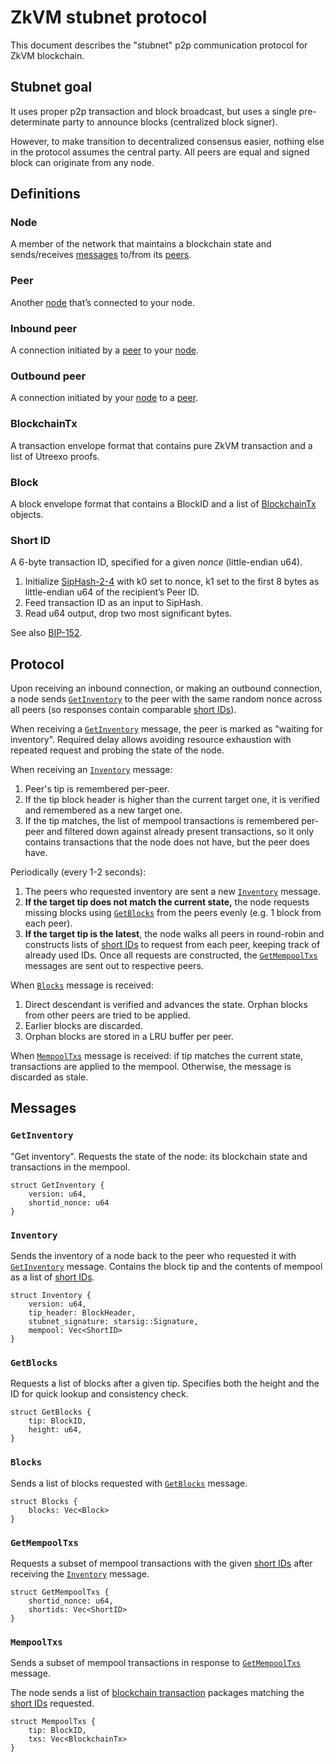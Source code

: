 # ZkVM stubnet protocol

This document describes the "stubnet" p2p communication protocol for ZkVM blockchain.

## Stubnet goal

It uses proper p2p transaction and block broadcast, but uses a single pre-determinate party to announce blocks (centralized block signer).

However, to make transition to decentralized consensus easier, nothing else in the protocol assumes the central party.
All peers are equal and signed block can originate from any node.

## Definitions

### Node

A member of the network that maintains a blockchain state and sends/receives [messages](#messages) to/from its [peers](#peer).

### Peer

Another [node](#node) that’s connected to your node.

### Inbound peer

A connection initiated by a [peer](#peer) to your [node](#node).

### Outbound peer

A connection initiated by your [node](#node) to a [peer](#peer).

### BlockchainTx

A transaction envelope format that contains pure ZkVM transaction and a list of Utreexo proofs.

### Block

A block envelope format that contains a BlockID and a list of [BlockchainTx](#blockchaintx) objects.


### Short ID

A 6-byte transaction ID, specified for a given _nonce_ (little-endian u64).

1. Initialize [SipHash-2-4](https://131002.net/siphash/) with k0 set to nonce, k1 set to the first 8 bytes as little-endian u64 of the recipient’s Peer ID.
2. Feed transaction ID as an input to SipHash.
3. Read u64 output, drop two most significant bytes.

See also [BIP-152](https://github.com/bitcoin/bips/blob/master/bip-0152.mediawiki).


## Protocol

Upon receiving an inbound connection, or making an outbound connection, a node sends [`GetInventory`](#getinventory) to the peer
with the same random nonce across all peers (so responses contain comparable [short IDs](#short-id)).

When receiving a [`GetInventory`](#getinventory) message, the peer is marked as "waiting for inventory".
Required delay allows avoiding resource exhaustion with repeated request and probing the state of the node.

When receiving an [`Inventory`](#inventory) message:

1. Peer's tip is remembered per-peer.
2. If the tip block header is higher than the current target one, it is verified and remembered as a new target one.
3. If the tip matches, the list of mempool transactions is remembered per-peer and filtered down against already present transactions, so it only contains transactions that the node does not have, but the peer does have.

Periodically (every 1-2 seconds):

1. The peers who requested inventory are sent a new [`Inventory`](#inventory) message.
2. **If the target tip does not match the current state,** the node requests missing blocks using [`GetBlocks`](#getblocks) from the peers evenly (e.g. 1 block from each peer).
3. **If the target tip is the latest**, the node walks all peers in round-robin and constructs lists of [short IDs](#short-id) to request from each peer, keeping track of already used IDs. Once all requests are constructed, the [`GetMempoolTxs`](#getmempooltxs) messages are sent out to respective peers.

When [`Blocks`](#blocks) message is received:
1. Direct descendant is verified and advances the state. Orphan blocks from other peers are tried to be applied.
2. Earlier blocks are discarded.
3. Orphan blocks are stored in a LRU buffer per peer.

When [`MempoolTxs`](#mempooltxs) message is received: if tip matches the current state, transactions are applied to the mempool.
Otherwise, the message is discarded as stale.


## Messages

### `GetInventory`

"Get inventory". Requests the state of the node: its blockchain state and transactions in the mempool.

```
struct GetInventory {
    version: u64,
    shortid_nonce: u64
}
```

### `Inventory`

Sends the inventory of a node back to the peer who requested it with [`GetInventory`](#getinventory) message. Contains the block tip and the contents of mempool as a list of [short IDs](#short-id).

```
struct Inventory {
    version: u64,
    tip_header: BlockHeader,
    stubnet_signature: starsig::Signature,
    mempool: Vec<ShortID>
}
```

### `GetBlocks`

Requests a list of blocks after a given tip. Specifies both the height and the ID for quick lookup and consistency check.

```
struct GetBlocks {
    tip: BlockID,
    height: u64,
}
```

### `Blocks`

Sends a list of blocks requested with [`GetBlocks`](#getblocks) message.

```
struct Blocks {
    blocks: Vec<Block>
}
```

### `GetMempoolTxs`

Requests a subset of mempool transactions with the given [short IDs](#short-id) after receiving the [`Inventory`](#inventory) message.

```
struct GetMempoolTxs {
    shortid_nonce: u64,
    shortids: Vec<ShortID>
}
```

### `MempoolTxs`

Sends a subset of mempool transactions in response to [`GetMempoolTxs`](#getmempooltxs) message.

The node sends a list of [blockchain transaction](#blockchaintx) packages matching the [short IDs](#short-id) requested.

```
struct MempoolTxs {
    tip: BlockID,
    txs: Vec<BlockchainTx>
}
```

